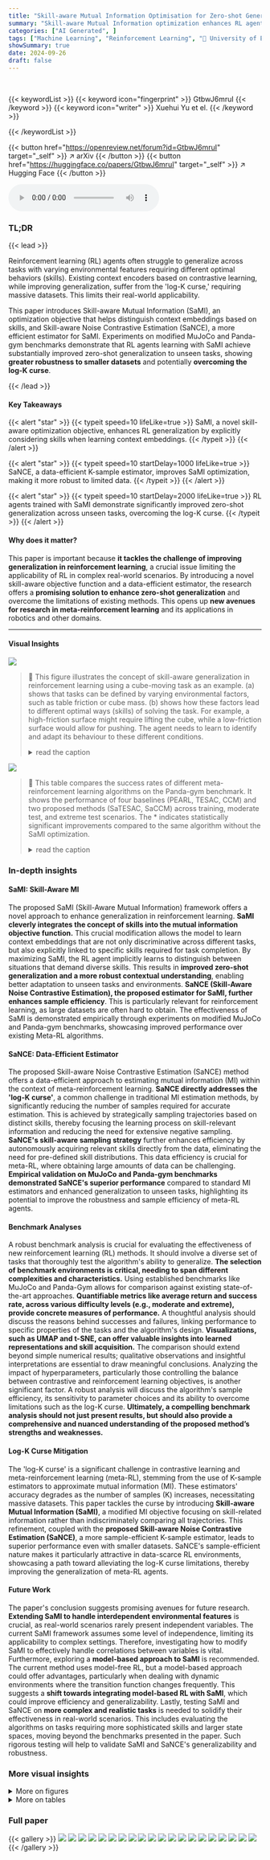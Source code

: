 ```yaml
---
title: "Skill-aware Mutual Information Optimisation for Zero-shot Generalisation in Reinforcement Learning"
summary: "Skill-aware Mutual Information optimization enhances RL agent generalization across diverse tasks by distinguishing context embeddings based on skills, leading to improved zero-shot performance and ro..."
categories: ["AI Generated", ]
tags: ["Machine Learning", "Reinforcement Learning", "🏢 University of Edinburgh",]
showSummary: true
date: 2024-09-26
draft: false
---
```


<br>

{{< keywordList >}}
{{< keyword icon="fingerprint" >}} GtbwJ6mruI {{< /keyword >}}
{{< keyword icon="writer" >}} Xuehui Yu et el. {{< /keyword >}}
 
{{< /keywordList >}}

{{< button href="https://openreview.net/forum?id=GtbwJ6mruI" target="_self" >}}
↗ arXiv
{{< /button >}}
{{< button href="https://huggingface.co/papers/GtbwJ6mruI" target="_self" >}}
↗ Hugging Face
{{< /button >}}



<audio controls>
    <source src="https://ai-paper-reviewer.com/GtbwJ6mruI/podcast.wav" type="audio/wav">
    Your browser does not support the audio element.
</audio>


### TL;DR


{{< lead >}}

Reinforcement learning (RL) agents often struggle to generalize across tasks with varying environmental features requiring different optimal behaviors (skills). Existing context encoders based on contrastive learning, while improving generalization, suffer from the 'log-K curse,' requiring massive datasets. This limits their real-world applicability.

This paper introduces Skill-aware Mutual Information (SaMI), an optimization objective that helps distinguish context embeddings based on skills, and Skill-aware Noise Contrastive Estimation (SaNCE), a more efficient estimator for SaMI. Experiments on modified MuJoCo and Panda-gym benchmarks demonstrate that RL agents learning with SaMI achieve substantially improved zero-shot generalization to unseen tasks, showing **greater robustness to smaller datasets** and potentially **overcoming the log-K curse**.

{{< /lead >}}


#### Key Takeaways

{{< alert "star" >}}
{{< typeit speed=10 lifeLike=true >}} SaMI, a novel skill-aware optimization objective, enhances RL generalization by explicitly considering skills when learning context embeddings. {{< /typeit >}}
{{< /alert >}}

{{< alert "star" >}}
{{< typeit speed=10 startDelay=1000 lifeLike=true >}} SaNCE, a data-efficient K-sample estimator, improves SaMI optimization, making it more robust to limited data. {{< /typeit >}}
{{< /alert >}}

{{< alert "star" >}}
{{< typeit speed=10 startDelay=2000 lifeLike=true >}} RL agents trained with SaMI demonstrate significantly improved zero-shot generalization across unseen tasks, overcoming the log-K curse. {{< /typeit >}}
{{< /alert >}}

#### Why does it matter?
This paper is important because **it tackles the challenge of improving generalization in reinforcement learning**, a crucial issue limiting the applicability of RL in complex real-world scenarios.  By introducing a novel skill-aware objective function and a data-efficient estimator, the research offers a **promising solution to enhance zero-shot generalization** and overcome the limitations of existing methods.  This opens up **new avenues for research in meta-reinforcement learning** and its applications in robotics and other domains.

------
#### Visual Insights



![](https://ai-paper-reviewer.com/GtbwJ6mruI/figures_0_1.jpg)

> 🔼 This figure illustrates the concept of skill-aware generalization in reinforcement learning using a cube-moving task as an example.  (a) shows that tasks can be defined by varying environmental factors, such as table friction or cube mass. (b) shows how these factors lead to different optimal ways (skills) of solving the task. For example, a high-friction surface might require lifting the cube, while a low-friction surface would allow for pushing. The agent needs to learn to identify and adapt its behaviour to these different conditions.
> <details>
> <summary>read the caption</summary>
> Figure 1: (a) In a cube-moving environment, tasks are defined according to different environmental features. (b) Different tasks have different transition dynamics caused by underlying environmental features, hence optimal skills are different across tasks.
> </details>





![](https://ai-paper-reviewer.com/GtbwJ6mruI/tables_7_1.jpg)

> 🔼 This table compares the success rates of different meta-reinforcement learning algorithms on the Panda-gym benchmark.  It shows the performance of four baselines (PEARL, TESAC, CCM) and two proposed methods (SaTESAC, SaCCM) across training, moderate test, and extreme test scenarios.  The * indicates statistically significant improvements compared to the same algorithm without the SaMI optimization.
> <details>
> <summary>read the caption</summary>
> Table 1: Comparison of success rate ± standard deviation with baselines in Panda-gym (over 5 seeds). Bold text signifies the highest average return. * next to the number means that the algorithm with SaMI has statistically significant improvement over the same algorithm without SaMI. All significance claims based on paired t-tests with significance threshold of p < 0.05.
> </details>





### In-depth insights


#### SaMI: Skill-Aware MI
The proposed SaMI (Skill-Aware Mutual Information) framework offers a novel approach to enhance generalization in reinforcement learning.  **SaMI cleverly integrates the concept of skills into the mutual information objective function.** This crucial modification allows the model to learn context embeddings that are not only discriminative across different tasks, but also explicitly linked to specific skills required for task completion. By maximizing SaMI, the RL agent implicitly learns to distinguish between situations that demand diverse skills. This results in **improved zero-shot generalization and a more robust contextual understanding**, enabling better adaptation to unseen tasks and environments.  **SaNCE (Skill-Aware Noise Contrastive Estimation), the proposed estimator for SaMI, further enhances sample efficiency**. This is particularly relevant for reinforcement learning, as large datasets are often hard to obtain. The effectiveness of SaMI is demonstrated empirically through experiments on modified MuJoCo and Panda-gym benchmarks, showcasing improved performance over existing Meta-RL algorithms.

#### SaNCE: Data-Efficient Estimator
The proposed Skill-aware Noise Contrastive Estimation (SaNCE) method offers a data-efficient approach to estimating mutual information (MI) within the context of meta-reinforcement learning.  **SaNCE directly addresses the 'log-K curse'**, a common challenge in traditional MI estimation methods, by significantly reducing the number of samples required for accurate estimation.  This is achieved by strategically sampling trajectories based on distinct skills, thereby focusing the learning process on skill-relevant information and reducing the need for extensive negative sampling.  **SaNCE's skill-aware sampling strategy** further enhances efficiency by autonomously acquiring relevant skills directly from the data, eliminating the need for pre-defined skill distributions. This data efficiency is crucial for meta-RL, where obtaining large amounts of data can be challenging.  **Empirical validation on MuJoCo and Panda-gym benchmarks demonstrated SaNCE's superior performance** compared to standard MI estimators and enhanced generalization to unseen tasks, highlighting its potential to improve the robustness and sample efficiency of meta-RL agents.

#### Benchmark Analyses
A robust benchmark analysis is crucial for evaluating the effectiveness of new reinforcement learning (RL) methods.  It should involve a diverse set of tasks that thoroughly test the algorithm's ability to generalize.  **The selection of benchmark environments is critical, needing to span different complexities and characteristics.**  Using established benchmarks like MuJoCo and Panda-Gym allows for comparison against existing state-of-the-art approaches.  **Quantifiable metrics like average return and success rate, across various difficulty levels (e.g., moderate and extreme), provide concrete measures of performance.**  A thoughtful analysis should discuss the reasons behind successes and failures, linking performance to specific properties of the tasks and the algorithm's design.  **Visualizations, such as UMAP and t-SNE, can offer valuable insights into learned representations and skill acquisition.**  The comparison should extend beyond simple numerical results; qualitative observations and insightful interpretations are essential to draw meaningful conclusions.  Analyzing the impact of hyperparameters, particularly those controlling the balance between contrastive and reinforcement learning objectives, is another significant factor. A robust analysis will discuss the algorithm's sample efficiency, its sensitivity to parameter choices and its ability to overcome limitations such as the log-K curse. **Ultimately, a compelling benchmark analysis should not just present results, but should also provide a comprehensive and nuanced understanding of the proposed method’s strengths and weaknesses.**

#### Log-K Curse Mitigation
The 'log-K curse' is a significant challenge in contrastive learning and meta-reinforcement learning (meta-RL), stemming from the use of K-sample estimators to approximate mutual information (MI).  These estimators' accuracy degrades as the number of samples (K) increases, necessitating massive datasets.  This paper tackles the curse by introducing **Skill-aware Mutual Information (SaMI)**, a modified MI objective focusing on skill-related information rather than indiscriminately comparing all trajectories. This refinement, coupled with the **proposed Skill-aware Noise Contrastive Estimation (SaNCE)**, a more sample-efficient K-sample estimator, leads to superior performance even with smaller datasets. SaNCE's sample-efficient nature makes it particularly attractive in data-scarce RL environments, showcasing a path toward alleviating the log-K curse limitations, thereby improving the generalization of meta-RL agents.

#### Future Work
The paper's conclusion suggests promising avenues for future research.  **Extending SaMI to handle interdependent environmental features** is crucial, as real-world scenarios rarely present independent variables.  The current SaMI framework assumes some level of independence, limiting its applicability to complex settings.  Therefore, investigating how to modify SaMI to effectively handle correlations between variables is vital.  Furthermore, exploring a **model-based approach to SaMI** is recommended.  The current method uses model-free RL, but a model-based approach could offer advantages, particularly when dealing with dynamic environments where the transition function changes frequently.  This suggests a **shift towards integrating model-based RL with SaMI**, which could improve efficiency and generalizability. Lastly, testing SaMI and SaNCE on **more complex and realistic tasks** is needed to solidify their effectiveness in real-world scenarios.  This includes evaluating the algorithms on tasks requiring more sophisticated skills and larger state spaces, moving beyond the benchmarks presented in the paper.  Such rigorous testing will help to validate SaMI and SaNCE's generalizability and robustness.


### More visual insights

<details>
<summary>More on figures
</summary>


![](https://ai-paper-reviewer.com/GtbwJ6mruI/figures_2_1.jpg)

> 🔼 This figure illustrates how a policy conditioned on a fixed context embedding represents a specific skill. It shows two examples: the 'Push' skill, where the agent pushes the cube across the table, and the 'Pick&Place' skill, where the agent picks up the cube and places it at the goal position.  The context embedding acts as a selector for the skill, demonstrating how different skills are encoded within the context embedding space.
> <details>
> <summary>read the caption</summary>
> Figure 2: A policy π conditioned on a fixed context embedding c is defined as a skill π(·|c) (shortened as πc). The policy π conditioned on a fixed c alters the state of the environment in a consistent way, thereby exhibiting a mode of skill. The skill π(c1) moves the cube on the table in trajectory T and is referred to as the Push skill; correspondingly, the Pick&Place skill π(c2) takes the cube off the table and places it in the goal position in the trajectory T.
> </details>



![](https://ai-paper-reviewer.com/GtbwJ6mruI/figures_3_1.jpg)

> 🔼 The figure shows the convergence speed of different mutual information estimators.  I(c; τc) represents the true mutual information between context embeddings (c) and trajectories (τc).  IInfoNCE(c; πc; τc) is a K-sample estimator for MI which has a logarithmic upper bound (logK), shown as a horizontal gray line.  Because of its loose lower bound, IInfoNCE converges to logK slowly.  IsaMI(c; πc; τc) is a tighter lower bound than IInfoNCE and converges more quickly. SaNCE is a proposed estimator that more closely approximates IsaMI, resulting in the fastest convergence.
> <details>
> <summary>read the caption</summary>
> Figure 3: IInfoNCE(C;;Te), with a finite sample size of K, is a loose lower bound of I(C; Tc) and leads to lower performance embeddings. IsaMI (C; πc; Te) is a lower ground-truth MI, and ISaNCE (C; c; Tc) is a tighter lower bound.
> </details>



![](https://ai-paper-reviewer.com/GtbwJ6mruI/figures_4_1.jpg)

> 🔼 This figure compares three different sampling strategies for contrastive learning in the context of meta-reinforcement learning.  (a) InfoNCE samples positive examples from the current task and negative examples from all other tasks. (b) SaNCE samples both positive and negative examples from the current task, but distinguishes them based on skills. (c) Sa+InfoNCE combines the strategies of InfoNCE and SaNCE. The figure illustrates the different sample spaces used by each method and highlights the key difference of SaNCE in focusing on skill-related information within the current task to improve sample efficiency.
> <details>
> <summary>read the caption</summary>
> Figure 4: A comparison of sample spaces for task e1. Positive samples Te₁ or T are always from current task e₁. For SaNCE, in a task ek with embedding ck, the positive skill πc conditions on ck and generates positive trajectories Tπc, and the negative skill πc generates negative trajectories Tπc. The top graphs show the relationship between c, πc and Tc.
> </details>



![](https://ai-paper-reviewer.com/GtbwJ6mruI/figures_5_1.jpg)

> 🔼 This figure shows a practical framework for integrating SaNCE into the meta-training process.  It details how trajectories are sampled from a replay buffer, how a context encoder and momentum encoder generate queries and positive/negative embeddings, and how the encoder is updated using both SaNCE and RL loss functions. The meta-testing phase is also briefly depicted, showing how the trained context encoder is used for adaptation during an episode.
> <details>
> <summary>read the caption</summary>
> Figure 5: A practical framework for using SaNCE in the meta-training phase. During meta-training, we sample trajectories from the replay buffer for off-policy training. Queries are generated by a context encoder ψ, which is updated with gradients from both the SaNCE loss LSaNCE and the RL loss LRL. negative/positive embeddings are encoded by a momentum context encoder ψ*, which is driven by a momentum update with the encoder ψ. During meta-testing, the meta-trained context encoder ψ embeds the current trajectory, and the RL policy takes the embedding as input together with the state for adaptation within an episode.
> </details>



![](https://ai-paper-reviewer.com/GtbwJ6mruI/figures_6_1.jpg)

> 🔼 This figure visualizes context embeddings learned by SaCCM in the Panda-gym environment using UMAP.  The yellow box highlights the Push skill in high-mass scenarios.  Heatmaps then show the success rate, probability of using the Push skill, and probability of using the Pick&Place skill across various mass and friction conditions. It demonstrates that SaCCM learns to associate different skills with different environmental conditions (mass and friction in this case).
> <details>
> <summary>read the caption</summary>
> Figure 6: (a) UMAP visualisation of context embeddings for the SaCCM in the Panda-gym environment, with points in the yellow box representing the Push skill in high-mass tasks. Heatmap of (b) success rate, (c) Push skill probability, and (d) Pick&Place skill probability for SaCCM. In large-mass scenarios, the Push skill is more likely to be executed than Pick&Place.
> </details>



![](https://ai-paper-reviewer.com/GtbwJ6mruI/figures_9_1.jpg)

> 🔼 The figure shows the effect of buffer size and contrastive batch size on the performance of different algorithms in the SlimHumanoid environment.  (a) shows how average return varies with different buffer sizes (400000, 100000, 10000, and 1000) for TESAC, CCM, SaTESAC, and SaCCM. (b) shows how average return varies with different contrastive batch sizes (512, 128, 16, and 8) for CCM, SaTESAC, and SaCCM.
> <details>
> <summary>read the caption</summary>
> Figure 7: Effect of (a) buffer size (TESAC, CCM, SaTESAC, SaCCM) and (b) contrastive batch size (CCM, SaTESAC, SaCCM) in the SlimHumanoid environment.
> </details>



![](https://ai-paper-reviewer.com/GtbwJ6mruI/figures_16_1.jpg)

> 🔼 This figure uses Venn diagrams to illustrate the concepts of mutual information and interaction information, and also shows a graphical representation of the causal relationship between context embedding, skill, and trajectory in a meta-RL setting.  Panel (a) shows the mutual information between the context embedding and trajectory. Panel (b) depicts the interaction information which is the difference between the mutual information of context embedding and trajectory and the conditional mutual information of the context embedding and trajectory given the skill. Panel (c) represents a causal graphical model showing the context embedding as a common cause influencing both the skill and the trajectory.
> <details>
> <summary>read the caption</summary>
> Figure 8: Venn diagrams illustrating (a) mutual information I(c; τc), (b) interaction information IsaMI(C; πc; τc), and (c) the MDP graph of the context embedding c, skill πc, and trajectory τc, which represents a common-cause structure [Neuberg, 2003].
> </details>



![](https://ai-paper-reviewer.com/GtbwJ6mruI/figures_17_1.jpg)

> 🔼 This figure shows the modified Panda-gym environment used in the experiments.  Panel (a) is a 3D rendering of the robotic arm and cube setup. Panel (b) is a heatmap showing the ranges of mass and friction values used to define the training and testing tasks. The training tasks are in the central region of the plot, the moderate test tasks are in a region adjacent to the training tasks, and the extreme test tasks cover unseen areas.
> <details>
> <summary>read the caption</summary>
> Figure 9: (a) Modified Panda-gym benchmarks, (b) the training tasks, moderate test tasks, and extreme test tasks. The moderate test task setting involves combinatorial interpolation, while the extreme test task setting includes unseen ranges of environmental features and represents an extrapolation.
> </details>



![](https://ai-paper-reviewer.com/GtbwJ6mruI/figures_18_1.jpg)

> 🔼 This figure shows the ten different robotic control environments used in the modified MuJoCo benchmark.  These environments include variations of Ant, Half-Cheetah, SlimHumanoid, Hopper, and Walker robots, along with crippled versions of the Ant, Half-Cheetah, and Walker, as well as the Humanoid Standup. These variations are used to evaluate the generalization capability of the reinforcement learning agents across tasks with varying difficulty and characteristics.
> <details>
> <summary>read the caption</summary>
> Figure 10: Ten environments in modified MuJoCo benchmark.
> </details>



![](https://ai-paper-reviewer.com/GtbwJ6mruI/figures_22_1.jpg)

> 🔼 This figure shows the impact of the loss coefficient α on the performance of three algorithms (CCM, SaTESAC, and SaCCM) across different settings: training tasks, moderate test tasks, and extreme test tasks.  The x-axis represents different values of α, and the y-axis represents the success rate.  The figure illustrates how the choice of α affects the success rate in these three scenarios.
> <details>
> <summary>read the caption</summary>
> Figure 11: Loss coefficient α analysis of Panda-gym benchmark in training and test (moderate and extreme) tasks.
> </details>



![](https://ai-paper-reviewer.com/GtbwJ6mruI/figures_22_2.jpg)

> 🔼 This figure visualizes the context embeddings learned by the SaCCM model in the Panda-gym environment using UMAP.  The yellow box highlights embeddings associated with the 'Push' skill, prevalent in tasks involving high-mass cubes. The heatmaps further illustrate the success rate and probability of using either the 'Push' or 'Pick&Place' skill across different combinations of cube mass and table friction. The results demonstrate that SaCCM effectively learns to associate context embeddings with specific skills, adapting its strategy based on task characteristics.
> <details>
> <summary>read the caption</summary>
> Figure 6: (a) UMAP visualisation of context embeddings for the SaCCM in the Panda-gym environment, with points in the yellow box representing the Push skill in high-mass tasks. Heatmap of (b) success rate, (c) Push skill probability, and (d) Pick&Place skill probability for SaCCM. In large-mass scenarios, the Push skill is more likely to be executed than Pick&Place.
> </details>



![](https://ai-paper-reviewer.com/GtbwJ6mruI/figures_23_1.jpg)

> 🔼 This figure illustrates the concept of skill-aware generalization in reinforcement learning.  Panel (a) shows a cube-moving task with varying environmental features such as friction and mass, leading to different optimal skills (modes of behaviour) for each task. Panel (b) highlights how these differing environmental features result in varying transition dynamics and, consequently, the need for different skills (e.g., pushing versus lifting) to succeed.
> <details>
> <summary>read the caption</summary>
> Figure 1: (a) In a cube-moving environment, tasks are defined according to different environmental features. (b) Different tasks have different transition dynamics caused by underlying environmental features, hence optimal skills are different across tasks.
> </details>



![](https://ai-paper-reviewer.com/GtbwJ6mruI/figures_23_2.jpg)

> 🔼 This figure compares the sample spaces used for training the context encoder in three different methods: InfoNCE, SaNCE, and a combination of both. InfoNCE uses positive samples from the current task and negative samples from other tasks, while SaNCE only uses samples from the current task, distinguishing positive and negative samples based on the skill used. The combined method utilizes both strategies. The figure illustrates the different sample spaces visually and highlights the key differences between the approaches.
> <details>
> <summary>read the caption</summary>
> Figure 4: A comparison of sample spaces for task e1. Positive samples Te₁ or T are always from current task e₁. For SaNCE, in a task ek with embedding ck, the positive skill πc conditions on ck and generates positive trajectories Tπc, and the negative skill πc generates negative trajectories Tπc. The top graphs show the relationship between c, πc and Tc.
> </details>



![](https://ai-paper-reviewer.com/GtbwJ6mruI/figures_24_1.jpg)

> 🔼 UMAP visualization of context embeddings for TESAC, CCM, SaTESAC, and SaCCM algorithms in the Panda-gym environment. Each point represents a trajectory.  The plots show how different algorithms cluster trajectories based on the underlying skills (Push and Pick&Place). SaMI-based algorithms (SaTESAC and SaCCM) show more distinct clustering than TESAC and CCM, indicating better skill separation.
> <details>
> <summary>read the caption</summary>
> Figure 15: UMAP visualisation of context embeddings extracted from trajectories collected in the Panda-gym environments.
> </details>



![](https://ai-paper-reviewer.com/GtbwJ6mruI/figures_24_2.jpg)

> 🔼 This figure visualizes the context embeddings learned by SaCCM in the Panda-gym environment using UMAP.  It shows how the learned embeddings cluster based on the skills (Push and Pick&Place) employed by the agent, particularly highlighting the preference for the Push skill in high-mass scenarios. Heatmaps further illustrate the success rate and the probabilities of using each skill under different mass and friction conditions.
> <details>
> <summary>read the caption</summary>
> Figure 6: (a) UMAP visualisation of context embeddings for the SaCCM in the Panda-gym environment, with points in the yellow box representing the Push skill in high-mass tasks. Heatmap of (b) success rate, (c) Push skill probability, and (d) Pick&Place skill probability for SaCCM. In large-mass scenarios, the Push skill is more likely to be executed than Pick&Place.
> </details>



![](https://ai-paper-reviewer.com/GtbwJ6mruI/figures_25_1.jpg)

> 🔼 This figure compares the sample spaces used by InfoNCE and SaNCE for training a context encoder.  InfoNCE uses positive samples from the current task and negative samples from other tasks, while SaNCE only uses samples from the current task, with positive samples from positive skills and negative samples from negative skills.  The figure illustrates how SaNCE reduces the size of the negative sample space by focusing on skill-related information.
> <details>
> <summary>read the caption</summary>
> Figure 4: A comparison of sample spaces for task e1. Positive samples Te₁ or T are always from current task e₁. For SaNCE, in a task ek with embedding ck, the positive skill πc conditions on ck and generates positive trajectories Tπc, and the negative skill πc generates negative trajectories Tπc. The top graphs show the relationship between c, πc and Tc.
> </details>



![](https://ai-paper-reviewer.com/GtbwJ6mruI/figures_26_1.jpg)

> 🔼 This figure compares the sample spaces used by InfoNCE and SaNCE for training a context encoder in a meta-reinforcement learning setting.  InfoNCE uses positive samples from the current task and negative samples from other tasks. SaNCE, in contrast, utilizes both positive and negative samples from the current task, but distinguishes them based on the skill used to generate them. SaNCE's approach is shown to be more data-efficient.
> <details>
> <summary>read the caption</summary>
> Figure 4: A comparison of sample spaces for task e1. Positive samples Te₁ or T are always from current task e₁. For SaNCE, in a task ek with embedding ck, the positive skill πc conditions on ck and generates positive trajectories Tπc, and the negative skill π generates negative trajectories Tπc. The top graphs show the relationship between c, πc and Tc.
> </details>



![](https://ai-paper-reviewer.com/GtbwJ6mruI/figures_26_2.jpg)

> 🔼 This figure compares the sample spaces used by InfoNCE and SaNCE for training a context encoder. InfoNCE uses samples from different tasks to distinguish between tasks. In contrast, SaNCE, which focuses on skills, samples trajectories from the same task but uses different skills to create positive and negative samples for comparison.  The goal is to show how SaNCE can use a smaller sample space to learn an effective context embedding by focusing on skill-related information.
> <details>
> <summary>read the caption</summary>
> Figure 4: A comparison of sample spaces for task e1. Positive samples Te₁ or T are always from current task e₁. For SaNCE, in a task ek with embedding ck, the positive skill πc conditions on ck and generates positive trajectories Tπc, and the negative skill πc generates negative trajectories Tπc. The top graphs show the relationship between c, πc and Tc.
> </details>



![](https://ai-paper-reviewer.com/GtbwJ6mruI/figures_27_1.jpg)

> 🔼 This figure compares three different sampling strategies for contrastive learning in meta-reinforcement learning: InfoNCE, SaNCE, and Sa+InfoNCE.  Each strategy differs in how it samples positive and negative examples for training a context encoder. InfoNCE samples positive examples from the current task and negative examples from all other tasks. SaNCE samples both positive and negative examples from the current task, but the positive samples come from the optimal skill for the task, while negative examples come from suboptimal skills. Sa+InfoNCE combines both InfoNCE and SaNCE sampling strategies. The figure illustrates the different sample spaces for each strategy, highlighting the differences in sample size and diversity.
> <details>
> <summary>read the caption</summary>
> Figure 4: A comparison of sample spaces for task e1. Positive samples Te₁ or T are always from current task e₁. For SaNCE, in a task ek with embedding ck, the positive skill πc conditions on ck and generates positive trajectories Tπc, and the negative skill π generates negative trajectories Tπc. The top graphs show the relationship between c, πc and Tc.
> </details>



![](https://ai-paper-reviewer.com/GtbwJ6mruI/figures_27_2.jpg)

> 🔼 This figure compares the sample spaces used by InfoNCE and SaNCE in the context of skill-aware mutual information optimization for meta-reinforcement learning.  It highlights how SaNCE focuses on sampling positive and negative examples from the same task, based on different skills, unlike InfoNCE which samples negative examples across multiple tasks. This difference in sampling strategies is key to SaNCE's sample efficiency.
> <details>
> <summary>read the caption</summary>
> Figure 4: A comparison of sample spaces for task e1. Positive samples Te₁ or T are always from current task e₁. For SaNCE, in a task ek with embedding ck, the positive skill πc conditions on ck and generates positive trajectories Tπc, and the negative skill πc generates negative trajectories Tπc. The top graphs show the relationship between c, πc and Tc.
> </details>



![](https://ai-paper-reviewer.com/GtbwJ6mruI/figures_27_3.jpg)

> 🔼 This figure compares the sample spaces used by InfoNCE and SaNCE for contrastive learning in a meta-reinforcement learning setting.  InfoNCE samples negative examples from different tasks (e2, e3, etc.), while SaNCE samples negative examples from the current task (e1) but generated by different skills. This highlights SaNCE's more efficient use of samples by focusing on skill-related information within the current task. The figure illustrates this difference visually via diagrams showing positive, negative, and unsampled trajectory spaces for both approaches.
> <details>
> <summary>read the caption</summary>
> Figure 4: A comparison of sample spaces for task e1. Positive samples Te₁ or T are always from current task e1. For SaNCE, in a task ek with embedding ck, the positive skill πc conditions on ck and generates positive trajectories Tπc, and the negative skill πc generates negative trajectories Tπc. The top graphs show the relationship between c, πc and Tc.
> </details>



![](https://ai-paper-reviewer.com/GtbwJ6mruI/figures_28_1.jpg)

> 🔼 This figure visualizes the context embeddings learned by four different Meta-RL algorithms (TESAC, CCM, SaTESAC, and SaCCM) in the Panda-gym environment using UMAP. Each point represents a trajectory, and the color indicates the mass and friction of the cube in that trajectory. The visualizations show how well each algorithm captures skill-related information in the context embeddings and whether distinct skill clusters emerge.
> <details>
> <summary>read the caption</summary>
> Figure 15: UMAP visualisation of context embeddings extracted from trajectories collected in the Panda-gym environments.
> </details>



![](https://ai-paper-reviewer.com/GtbwJ6mruI/figures_28_2.jpg)

> 🔼 This figure compares the sample spaces used by three different methods for contrastive learning in Meta-RL: InfoNCE, SaNCE, and Sa+InfoNCE.  It illustrates how each method samples positive and negative examples for training a context encoder. InfoNCE uses a positive sample from the current task and negative samples from other tasks. SaNCE uses both positive and negative samples from the current task, but distinguishes them based on whether the corresponding skill is optimal for the task. Sa+InfoNCE combines the approaches of InfoNCE and SaNCE. The figure highlights the difference in sample space size and the strategy of sampling positive and negative examples for each method.
> <details>
> <summary>read the caption</summary>
> Figure 4: A comparison of sample spaces for task e1. Positive samples Te₁ or T are always from current task e₁. For SaNCE, in a task ek with embedding ck, the positive skill πc conditions on ck and generates positive trajectories Tπc, and the negative skill πc generates negative trajectories Tπc. The top graphs show the relationship between c, πc and Tc.
> </details>



![](https://ai-paper-reviewer.com/GtbwJ6mruI/figures_28_3.jpg)

> 🔼 This figure compares the sample spaces used by InfoNCE and SaNCE for training a context encoder.  InfoNCE uses positive samples from the current task and negative samples from other tasks. SaNCE, in contrast, samples both positive and negative samples from the current task, differentiating them based on skill (optimal vs suboptimal). SaNCE's approach reduces the sample space size needed for effective training, addressing the 'log-K curse' problem.
> <details>
> <summary>read the caption</summary>
> Figure 4: A comparison of sample spaces for task e1. Positive samples Te₁ or T are always from current task e₁. For SaNCE, in a task ek with embedding ck, the positive skill πc conditions on ck and generates positive trajectories Tπc, and the negative skill πc generates negative trajectories Tπc. The top graphs show the relationship between c, πc and Tc.
> </details>



![](https://ai-paper-reviewer.com/GtbwJ6mruI/figures_29_1.jpg)

> 🔼 This figure visualizes the context embeddings learned by four different algorithms (TESAC, CCM, SaTESAC, and SaCCM) in the Panda-gym environment using UMAP.  The visualizations show how the algorithms represent different tasks within the environment based on the context embeddings, illustrating the different ways each algorithm captures and represents task-relevant information. It aids in understanding the effectiveness of skill-aware mutual information and its impact on context embedding generation.
> <details>
> <summary>read the caption</summary>
> Figure 15: UMAP visualisation of context embeddings extracted from trajectories collected in the Panda-gym environments.
> </details>



![](https://ai-paper-reviewer.com/GtbwJ6mruI/figures_29_2.jpg)

> 🔼 This figure compares three different sampling methods for training a context encoder in a meta-reinforcement learning setting.  InfoNCE samples positive trajectories from the current task and negative samples from all other tasks.  SaNCE, in contrast, samples both positive and negative trajectories from the current task, using different skills to generate them. Sa+InfoNCE combines both approaches. The figure illustrates the different sample spaces used by each method and how this affects the learning process.
> <details>
> <summary>read the caption</summary>
> Figure 4: A comparison of sample spaces for task e1. Positive samples Te₁ or T are always from current task e1. For SaNCE, in a task ek with embedding ck, the positive skill πc conditions on ck and generates positive trajectories Tπc, and the negative skill πc generates negative trajectories Tπc. The top graphs show the relationship between c, πc and Tc.
> </details>



</details>




<details>
<summary>More on tables
</summary>


![](https://ai-paper-reviewer.com/GtbwJ6mruI/tables_8_1.jpg)
> 🔼 This table compares the average return and standard deviation of different reinforcement learning algorithms on the modified MuJoCo benchmark.  The algorithms are tested under different conditions (training, moderate testing, and extreme testing).  The algorithms are grouped by their use of SaMI (Skill-aware Mutual Information), showing the performance improvement achieved through SaMI across various tasks.  Statistical significance is indicated using a paired t-test with a p-value threshold of 0.05.
> <details>
> <summary>read the caption</summary>
> Table 2: Comparison of average return ± standard deviation with baselines in modified MuJoCo benchmark (over 5 seeds). Bold number signifies the highest return. * next to the number means that the algorithm with SaMI has statistically significant improvement over the same algorithm without SaMI. All significance claims based on t-tests with significance threshold of p < 0.05.
> </details>

![](https://ai-paper-reviewer.com/GtbwJ6mruI/tables_19_1.jpg)
> 🔼 This table compares the average return and standard deviation achieved by different meta-reinforcement learning algorithms (PEARL, TESAC, CCM, SaTESAC, and SaCCM) across various MuJoCo tasks.  The tasks are categorized into training, moderate test, and extreme test sets, reflecting the difficulty and generalization capabilities of the algorithms.  The asterisk (*) indicates statistically significant improvement (p<0.05) of the SaMI-based algorithms (SaTESAC and SaCCM) compared to their non-SaMI counterparts (TESAC and CCM).  Bold numbers highlight the best-performing algorithm for each task category.
> <details>
> <summary>read the caption</summary>
> Table 2: Comparison of average return ± standard deviation with baselines in modified MuJoCo benchmark (over 5 seeds). Bold number signifies the highest return. * next to the number means that the algorithm with SaMI has statistically significant improvement over the same algorithm without SaMI. All significance claims based on t-tests with significance threshold of p < 0.05.
> </details>

![](https://ai-paper-reviewer.com/GtbwJ6mruI/tables_20_1.jpg)
> 🔼 This table presents the comparison of success rates achieved by different meta-reinforcement learning algorithms on the Panda-gym benchmark.  The algorithms are evaluated in three conditions: training, moderate testing, and extreme testing.  The table highlights the statistically significant improvements achieved by algorithms incorporating the proposed SaMI (Skill-aware Mutual Information) optimization objective, showcasing its effectiveness in enhancing zero-shot generalization.
> <details>
> <summary>read the caption</summary>
> Table 1: Comparison of success rate ± standard deviation with baselines in Panda-gym (over 5 seeds). Bold text signifies the highest average return. * next to the number means that the algorithm with SaMI has statistically significant improvement over the same algorithm without SaMI. All significance claims based on paired t-tests with significance threshold of p < 0.05.
> </details>

![](https://ai-paper-reviewer.com/GtbwJ6mruI/tables_29_1.jpg)
> 🔼 This table compares the average return and standard deviation of different reinforcement learning algorithms on the modified MuJoCo benchmark.  It includes training and testing results (moderate and extreme difficulty levels), and highlights statistically significant improvements achieved by algorithms incorporating SaMI (Skill-aware Mutual Information).  The results are averaged across five different random seeds, to provide a robust comparison. The bold values represent the highest average return for each setting.
> <details>
> <summary>read the caption</summary>
> Table 2: Comparison of average return ± standard deviation with baselines in modified MuJoCo benchmark (over 5 seeds). Bold number signifies the highest return. * next to the number means that the algorithm with SaMI has statistically significant improvement over the same algorithm without SaMI. All significance claims based on t-tests with significance threshold of p < 0.05.
> </details>

![](https://ai-paper-reviewer.com/GtbwJ6mruI/tables_30_1.jpg)
> 🔼 This table presents the average return and standard deviation achieved by different meta-reinforcement learning algorithms across various MuJoCo robotic control tasks.  It compares the performance of algorithms with and without SaMI (Skill-aware Mutual Information), which is a novel optimization objective proposed in the paper. The results are presented for training tasks and separate test tasks of moderate and extreme difficulty.  The table highlights statistically significant improvements achieved by algorithms incorporating SaMI.
> <details>
> <summary>read the caption</summary>
> Table 2: Comparison of average return ± standard deviation with baselines in modified MuJoCo benchmark (over 5 seeds). Bold number signifies the highest return. * next to the number means that the algorithm with SaMI has statistically significant improvement over the same algorithm without SaMI. All significance claims based on t-tests with significance threshold of p < 0.05.
> </details>

![](https://ai-paper-reviewer.com/GtbwJ6mruI/tables_32_1.jpg)
> 🔼 This table compares the success rate (with standard deviation) of different algorithms on a Panda-gym benchmark, specifically focusing on the impact of SaMI (Skill-aware Mutual Information) on zero-shot generalisation performance. It shows the success rates in training and testing environments with moderate and extreme difficulty levels. Statistical significance of improvements by SaMI over baselines is also indicated.
> <details>
> <summary>read the caption</summary>
> Table 1: Comparison of success rate ± standard deviation with baselines in Panda-gym (over 5 seeds). Bold text signifies the highest average return. * next to the number means that the algorithm with SaMI has statistically significant improvement over the same algorithm without SaMI. All significance claims based on paried t-tests with significance threshold of p < 0.05.
> </details>

![](https://ai-paper-reviewer.com/GtbwJ6mruI/tables_32_2.jpg)
> 🔼 This table presents the p-values obtained from paired t-tests comparing the performance of algorithms with and without SaMI in the Panda-gym benchmark.  A p-value less than 0.05 indicates a statistically significant improvement due to the inclusion of SaMI. The table shows the p-values for training, moderate testing, and extreme testing scenarios for both SaTESAC (compared to TESAC) and SaCCM (compared to CCM).
> <details>
> <summary>read the caption</summary>
> Table 8: The p-value of the statistical hypothesis tests (paried t-tests) for comparing the effectiveness of SaMI in Panda-gym benchmark (over 5 seeds). * next to the number means that the algorithm with SaMI has statistically significant improvement over the same algorithm without SaMI at a significance level of 0.05. The “SaTESAC-TESAC” row indicates the p-value for the return improvement brought by SaMI to TESAC; the “SaCCM-CCM” row indicates the p-value for the return improvement brought by SaMI to CCM.
> </details>

</details>




### Full paper

{{< gallery >}}
<img src="https://ai-paper-reviewer.com/GtbwJ6mruI/1.png" class="grid-w50 md:grid-w33 xl:grid-w25" />
<img src="https://ai-paper-reviewer.com/GtbwJ6mruI/2.png" class="grid-w50 md:grid-w33 xl:grid-w25" />
<img src="https://ai-paper-reviewer.com/GtbwJ6mruI/3.png" class="grid-w50 md:grid-w33 xl:grid-w25" />
<img src="https://ai-paper-reviewer.com/GtbwJ6mruI/4.png" class="grid-w50 md:grid-w33 xl:grid-w25" />
<img src="https://ai-paper-reviewer.com/GtbwJ6mruI/5.png" class="grid-w50 md:grid-w33 xl:grid-w25" />
<img src="https://ai-paper-reviewer.com/GtbwJ6mruI/6.png" class="grid-w50 md:grid-w33 xl:grid-w25" />
<img src="https://ai-paper-reviewer.com/GtbwJ6mruI/7.png" class="grid-w50 md:grid-w33 xl:grid-w25" />
<img src="https://ai-paper-reviewer.com/GtbwJ6mruI/8.png" class="grid-w50 md:grid-w33 xl:grid-w25" />
<img src="https://ai-paper-reviewer.com/GtbwJ6mruI/9.png" class="grid-w50 md:grid-w33 xl:grid-w25" />
<img src="https://ai-paper-reviewer.com/GtbwJ6mruI/10.png" class="grid-w50 md:grid-w33 xl:grid-w25" />
<img src="https://ai-paper-reviewer.com/GtbwJ6mruI/11.png" class="grid-w50 md:grid-w33 xl:grid-w25" />
<img src="https://ai-paper-reviewer.com/GtbwJ6mruI/12.png" class="grid-w50 md:grid-w33 xl:grid-w25" />
<img src="https://ai-paper-reviewer.com/GtbwJ6mruI/13.png" class="grid-w50 md:grid-w33 xl:grid-w25" />
<img src="https://ai-paper-reviewer.com/GtbwJ6mruI/14.png" class="grid-w50 md:grid-w33 xl:grid-w25" />
<img src="https://ai-paper-reviewer.com/GtbwJ6mruI/15.png" class="grid-w50 md:grid-w33 xl:grid-w25" />
<img src="https://ai-paper-reviewer.com/GtbwJ6mruI/16.png" class="grid-w50 md:grid-w33 xl:grid-w25" />
<img src="https://ai-paper-reviewer.com/GtbwJ6mruI/17.png" class="grid-w50 md:grid-w33 xl:grid-w25" />
<img src="https://ai-paper-reviewer.com/GtbwJ6mruI/18.png" class="grid-w50 md:grid-w33 xl:grid-w25" />
<img src="https://ai-paper-reviewer.com/GtbwJ6mruI/19.png" class="grid-w50 md:grid-w33 xl:grid-w25" />
<img src="https://ai-paper-reviewer.com/GtbwJ6mruI/20.png" class="grid-w50 md:grid-w33 xl:grid-w25" />
{{< /gallery >}}